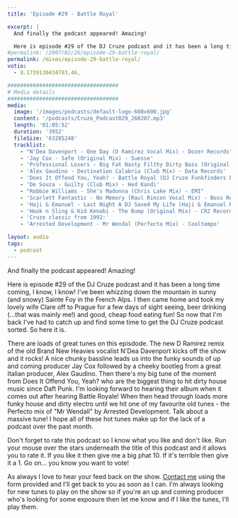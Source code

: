```yaml
---
title: 'Episode #29 - Battle Royal'

excerpt: |
  And finally the podcast appeared! Amazing!

  Here is episode #29 of the DJ Cruze podcast and it has been a long time coming, I know, I know! I've been whizzing down the mountain in sunny (and snowy) Sainte Foy in the French Alps. I then came home and took my lovely wife Clare off to Prague for a few days of sight seeing, beer drinking (...that was mainly me!) and good, cheap food eating fun! So now that I'm back I've had to catch up and find some time to get the DJ Cruze podcast sorted. So here it is...
#permalink: /2007/02/26/episode-29-battle-royal/
permalink: /mixes/episode-29-battle-royal/
votio:
  - 8.1739130434783,46,

###################################
# Media details
###################################
media:
  image: '/images/podcasts/default-logo-600x600.jpg'
  content: '/podcasts/Cruze_Podcast029_260207.mp3'
  length: '01:05:52'
  duration: '3952'
  fileSize: '63285248'
  tracklist:
    - "N'Dea Davenport - One Day (D Ramirez Vocal Mix) - Dozer Records"
    - 'Jay Cox - Safe (Original Mix) - Suesse'
    - 'Professional Losers - Big Fat Nasty Filthy Dirty Bass (Original Mix) - Southern Fried Recordings'
    - 'Alex Gaudino - Destination Calabria (Club Mix) - Data Records'
    - 'Does It Offend You, Yeah? - Battle Royal (DJ Cruze Funkfinders Edit) - CDR'
    - 'De Souza - Guilty (Club Mix) - Hed Kandi'
    - "Robbie Williams - She's Madonna (Chris Lake Mix) - EMI"
    - 'Scarlett Fantastic - No Memory (Raul Rincon Vocal Mix) - Boss Records'
    - 'Haji & Emanuel - Last Night A DJ Saved My Life (Haji & Emanuel Remix) - Apollo Records'
    - 'Hook n Sling & Kid Kenobi - The Bump (Original Mix) - CR2 Records'
    - 'Cruze classic from 1992:'
    - 'Arrested Development - Mr Wendal (Perfecto Mix) - Cooltempo'

layout: audio
tags:
  - podcast
---
```


And finally the podcast appeared! Amazing!

Here is episode #29 of the DJ Cruze podcast and it has been a long time coming, I know, I know! I've been whizzing down the mountain in sunny (and snowy) Sainte Foy in the French Alps. I then came home and took my lovely wife Clare off to Prague for a few days of sight seeing, beer drinking (...that was mainly me!) and good, cheap food eating fun! So now that I'm back I've had to catch up and find some time to get the DJ Cruze podcast sorted. So here it is.

There are loads of great tunes on this episdode. The new D Ramirez remix of the old Brand New Heavies vocalist N'Dea Davenport kicks off the show and it rocks! A nice chunky bassline leads us into the funky sounds of up and coming producer Jay Cox followed by a cheeky bootleg from a great Italian producer, Alex Gaudino. Then there's my big tune of the moment from Does It Offend You, Yeah? who are the biggest thing to hit dirty house music since Daft Punk. I'm looking forward to hearing their album when it comes out after hearing Battle Royale! When then head through loads more funky house and dirty electro until we hit one of my favourite old tunes - the Perfecto mix of "Mr Wendall" by Arrested Development. Talk about a massive tune! I hope all of these hot tunes make up for the lack of a podcast over the past month.

Don't forget to rate this podcast so I know what you like and don't like. Run your mouse over the stars underneath the title of this podcast and it allows you to rate it. If you like it then give me a big phat 10. If it's terrible then give it a 1. Go on... you know you want to vote!

As always I love to hear your feed back on the show. [Contact me][1] using the form provided and I'll get back to you as soon as I can. I'm always looking for new tunes to play on the show so if you're an up and coming producer who's looking for some exposure then let me know and if I like the tunes, I'll play them.

[1]: /contact
